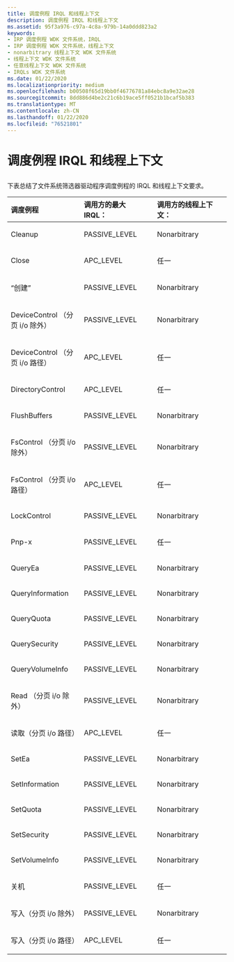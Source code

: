```yaml
---
title: 调度例程 IRQL 和线程上下文
description: 调度例程 IRQL 和线程上下文
ms.assetid: 95f3a976-c97a-4c8a-979b-14a0ddd823a2
keywords:
- IRP 调度例程 WDK 文件系统，IRQL
- IRP 调度例程 WDK 文件系统，线程上下文
- nonarbitrary 线程上下文 WDK 文件系统
- 线程上下文 WDK 文件系统
- 任意线程上下文 WDK 文件系统
- IRQLs WDK 文件系统
ms.date: 01/22/2020
ms.localizationpriority: medium
ms.openlocfilehash: b00508f65d19bb0f46776781a84ebc8a9e32ae28
ms.sourcegitcommit: 8dd886d4be2c21c6b19ace5ff0521b1bcaf5b383
ms.translationtype: MT
ms.contentlocale: zh-CN
ms.lasthandoff: 01/22/2020
ms.locfileid: "76521801"
---
```

# <a name="dispatch-routine-irql-and-thread-context"></a>调度例程 IRQL 和线程上下文


## <span id="ddk_dispatch_routine_irql_and_thread_context_if"></span><span id="DDK_DISPATCH_ROUTINE_IRQL_AND_THREAD_CONTEXT_IF"></span>


下表总结了文件系统筛选器驱动程序调度例程的 IRQL 和线程上下文要求。

<table>
<colgroup>
<col width="33%" />
<col width="33%" />
<col width="33%" />
</colgroup>
<thead>
<tr class="header">
<th align="left">调度例程</th>
<th align="left">调用方的最大 IRQL：</th>
<th align="left">调用方的线程上下文：</th>
</tr>
</thead>
<tbody>
<tr class="odd">
<td align="left"><p>Cleanup</p></td>
<td align="left"><p>PASSIVE_LEVEL</p></td>
<td align="left"><p>Nonarbitrary</p></td>
</tr>
<tr class="even">
<td align="left"><p>Close</p></td>
<td align="left"><p>APC_LEVEL</p></td>
<td align="left"><p>任一</p></td>
</tr>
<tr class="odd">
<td align="left"><p>“创建”</p></td>
<td align="left"><p>PASSIVE_LEVEL</p></td>
<td align="left"><p>Nonarbitrary</p></td>
</tr>
<tr class="even">
<td align="left"><p>DeviceControl （分页 i/o 除外）</p></td>
<td align="left"><p>PASSIVE_LEVEL</p></td>
<td align="left"><p>Nonarbitrary</p></td>
</tr>
<tr class="odd">
<td align="left"><p>DeviceControl （分页 i/o 路径）</p></td>
<td align="left"><p>APC_LEVEL</p></td>
<td align="left"><p>任一</p></td>
</tr>
<tr class="even">
<td align="left"><p>DirectoryControl</p></td>
<td align="left"><p>APC_LEVEL</p></td>
<td align="left"><p>任一</p></td>
</tr>
<tr class="odd">
<td align="left"><p>FlushBuffers</p></td>
<td align="left"><p>PASSIVE_LEVEL</p></td>
<td align="left"><p>Nonarbitrary</p></td>
</tr>
<tr class="even">
<td align="left"><p>FsControl （分页 i/o 除外）</p></td>
<td align="left"><p>PASSIVE_LEVEL</p></td>
<td align="left"><p>Nonarbitrary</p></td>
</tr>
<tr class="odd">
<td align="left"><p>FsControl （分页 i/o 路径）</p></td>
<td align="left"><p>APC_LEVEL</p></td>
<td align="left"><p>任一</p></td>
</tr>
<tr class="even">
<td align="left"><p>LockControl</p></td>
<td align="left"><p>PASSIVE_LEVEL</p></td>
<td align="left"><p>Nonarbitrary</p></td>
</tr>
<tr class="odd">
<td align="left"><p>Pnp-x</p></td>
<td align="left"><p>PASSIVE_LEVEL</p></td>
<td align="left"><p>任一</p></td>
</tr>
<tr class="even">
<td align="left"><p>QueryEa</p></td>
<td align="left"><p>PASSIVE_LEVEL</p></td>
<td align="left"><p>Nonarbitrary</p></td>
</tr>
<tr class="odd">
<td align="left"><p>QueryInformation</p></td>
<td align="left"><p>PASSIVE_LEVEL</p></td>
<td align="left"><p>Nonarbitrary</p></td>
</tr>
<tr class="even">
<td align="left"><p>QueryQuota</p></td>
<td align="left"><p>PASSIVE_LEVEL</p></td>
<td align="left"><p>Nonarbitrary</p></td>
</tr>
<tr class="odd">
<td align="left"><p>QuerySecurity</p></td>
<td align="left"><p>PASSIVE_LEVEL</p></td>
<td align="left"><p>Nonarbitrary</p></td>
</tr>
<tr class="even">
<td align="left"><p>QueryVolumeInfo</p></td>
<td align="left"><p>PASSIVE_LEVEL</p></td>
<td align="left"><p>Nonarbitrary</p></td>
</tr>
<tr class="odd">
<td align="left"><p>Read （分页 i/o 除外）</p></td>
<td align="left"><p>PASSIVE_LEVEL</p></td>
<td align="left"><p>Nonarbitrary</p></td>
</tr>
<tr class="even">
<td align="left"><p>读取（分页 i/o 路径）</p></td>
<td align="left"><p>APC_LEVEL</p></td>
<td align="left"><p>任一</p></td>
</tr>
<tr class="odd">
<td align="left"><p>SetEa</p></td>
<td align="left"><p>PASSIVE_LEVEL</p></td>
<td align="left"><p>Nonarbitrary</p></td>
</tr>
<tr class="even">
<td align="left"><p>SetInformation</p></td>
<td align="left"><p>PASSIVE_LEVEL</p></td>
<td align="left"><p>Nonarbitrary</p></td>
</tr>
<tr class="odd">
<td align="left"><p>SetQuota</p></td>
<td align="left"><p>PASSIVE_LEVEL</p></td>
<td align="left"><p>Nonarbitrary</p></td>
</tr>
<tr class="even">
<td align="left"><p>SetSecurity</p></td>
<td align="left"><p>PASSIVE_LEVEL</p></td>
<td align="left"><p>Nonarbitrary</p></td>
</tr>
<tr class="odd">
<td align="left"><p>SetVolumeInfo</p></td>
<td align="left"><p>PASSIVE_LEVEL</p></td>
<td align="left"><p>Nonarbitrary</p></td>
</tr>
<tr class="even">
<td align="left"><p>关机</p></td>
<td align="left"><p>PASSIVE_LEVEL</p></td>
<td align="left"><p>任一</p></td>
</tr>
<tr class="odd">
<td align="left"><p>写入（分页 i/o 除外）</p></td>
<td align="left"><p>PASSIVE_LEVEL</p></td>
<td align="left"><p>Nonarbitrary</p></td>
</tr>
<tr class="even">
<td align="left"><p>写入（分页 i/o 路径）</p></td>
<td align="left"><p>APC_LEVEL</p></td>
<td align="left"><p>任一</p></td>
</tr>
</tbody>
</table>

 

 

 




